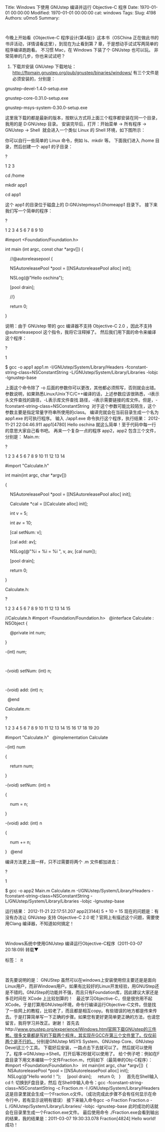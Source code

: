 Title: Windows 下使用 GNUstep 编译并运行 Objective-C 程序
Date: 1970-01-01 00:00:00
Modified: 1970-01-01 00:00:00
cat: windows
Tags: 
Slug: 4198
Authors: u0mo5 
Summary: 

 



今晚上开始看《Objective-C 程序设计(第4版)》这本书（OSChina 正在做此书的书评活动，详情请看这里），到现在为止看到第 7 章，于是想动手试试写两简单的程序编译跑跑看。
不习惯 Mac，在 Windows 下装了个 GNUstep 也可以玩。
非常简单的几步，你也来试试吧？
1. 下载并安装 GNUstep
下载地址：http://ftpmain.gnustep.org/pub/gnustep/binaries/windows/
有三个文件是必须安装的，分别是：


gnustep-devel-1.4.0-setup.exe 

gnustep-core-0.31.0-setup.exe 

gnustep-msys-system-0.30.0-setup.exe 

这里我下载的都是最新的版本，按默认方式将上面三个程序都安装在同一个目录，我用的是 D:GNUstep 目录。
安装完毕后，打开：开始菜单 -&gt; 所有程序 -&gt; GNUstep -&gt; Shell  就会进入一个类似 Linux 的 Shell 环境，如下图所示：

你可以自行一些简单的 Linux 命令，例如 ls、mkdir 等。
下面我们进入 /home 目录，然后创建一个 app1 的子目录：


?


1
2
3




cd /home


mkdir app1


cd app1






这个 app1 的目录位于磁盘上的 D:GNUstepmsys1.0homeapp1 目录下。
接下来我们写一个简单的程序：


?


1
2
3
4
5
6
7
8
9
10



#import &lt;Foundation/Foundation.h&gt;
 

int main (int argc, const char *argv[]) {


    //@autoreleasepool {


    NSAutoreleasePool *pool = [[NSAutoreleasePool alloc] init];


    NSLog(@"Hello oschina");


    [pool drain];


    //}


    return 0;

}





说明：由于 GNUstep 带的 gcc 编译器不支持 Objective-C 2.0 ，因此不支持 @autoreleasepool 这个指令，我将它注释掉了。
然后我们用下面的命令来编译这个程序：


?


1




$ gcc -o app1 app1.m -I/GNUstep/System/Library/Headers -fconstant-string-class=NSConstantString -L/GNUstep/System/Library/Libraries -lobjc -lgnustep-base






上面这个命令除了 -o 后面的参数你可以更改，其他都必须照写，否则就会出错。
参数说明，如果熟悉Linux/Unix下C/C++编译的话，上述参数应该很熟悉，-I表示头文件查找的路径，-L表示库文件查找 路径，-l表示需要链接的库文件。但是，-fconstant-string-class=NSConstantString  对于这个参数可能比较陌生，这个参数主要是指定常量字符串所使用的class。
编译完就会在当前目录生成一个名为 app1.exe 的可执行程序。
输入 ./app1.exe 命令执行这个程序，执行结果：
2012-11-21 22:04:46.911 app1[4780] Hello oschina
就这么简单！至于代码中每一行的意思大家自己看书吧。
再来一个复杂一点的程序 app2，app2 包含三个文件，分别是：
Main.m:


?


1
2
3
4
5
6
7
8
9
10
11
12
13
14



#import "Calculate.h"
 

int main(int argc, char *argv[])

{

    NSAutoreleasePool *pool = [[NSAutoreleasePool alloc] init]; 


    Calculate *cal = [[Calculate alloc] init];


    int v = 5;


    int av = 10;


    [cal setNum: v];


    [cal add: av];


    NSLog(@"%i + %i = %i
", v, av, [cal num]);


    [pool drain];


    return 0;

}





Calculate.h:


?


1
2
3
4
5
6
7
8
9
10
11
12
13
14
15



//Calculate.h
#import &lt;Foundation/Foundation.h&gt;
 
@interface Calculate : NSObject
{

    @private int num;

}
 

-(int) num;

 

-(void) setNum: (int) n;

 

-(void) add: (int) n;

 
@end





Calculate.m:


?


1
2
3
4
5
6
7
8
9
10
11
12
13
14
15
16
17
18
19
20



#import "Calculate.h"
 
@implementation Calculate
 

-(int) num

{

    return num;

}
 

-(void) setNum: (int) n

{

    num = n;

}
 

-(void) add: (int) n

{

    num += n;

}
 
@end





编译方法更上面一样，只不过需要将两个 .m 文件都加进去：


?


1




$ gcc -o app2 Main.m Calculate.m -I/GNUstep/System/Library/Headers -fconstant-string-class=NSConstantString -L/GNUstep/System/Library/Libraries -lobjc -lgnustep-base






运行结果： 2012-11-21 22:17:51.207 app2[3144] 5 + 10 = 15
现在的问题是：有没有办法让 GNUstep 支持 Objective-C 2.0 呢？官网上有描述这个问题，需要使用Clang 编译器，不知道如何搞定！
 
 
 




 

Windows系统中使用GNUstep 编译运行Objective-C程序
 (2011-03-07 20:18:09)
转载▼




标签： 
it

 




首先要说明的是：
GNUStep 虽然可以在windows上安装使用但主要还是是面向Linux用户，而非Windows用户。如果有比较好的Linux开发经验，用GNUStep还是不错的。GNUStep的功能并不强，而且只有Foundation库，因此建议大家还是多花时间在 XCode 上比较划算的！
 
最近学习Objective-C，但是很穷用不起XCode。于是打算用GNUstep环境，命令行编译运行Objective-C文件。但是找了一些网上的教程，比较老了，而且都是相互copy。有些错误的地方都是传来传去。于是打算简单写一下正确的步骤。如果您有更好更简单更正确的方法，也请您留言，我将学习并改正。谢谢！
首先去http://www.gnustep.org/experience/Windows.html官网下载GNUstep的三件套。很多文章都是写的下载两个程序，其实现在GCC在第三个文件里了。仅仅前两个是不行的。
分别是GNUstep MSYS System、GNUstep Core、GNUstep Devel这三个工具。
下载好后安装，一路点击下去就可以了。
然后就可以使用了。程序-&gt;GNUstep-&gt;Shell。打开后等2秒就可以使用了。
给个例子吧：例如在F盘目录下用文本编辑一个文件Fraction.m，代码如下（最简单的Obj-C程序）：
 
#import &lt;Foundation/Foundation.h&gt;  
int main(int argc, char *argv[])  {  
  NSAutoreleasePool *pool = [[NSAutoreleasePool alloc] init];  
  NSLog(@"Hello world！");  
  [pool drain];  
  return 0;  
}  
 
首先在Shell输入 cd f: 切换到F盘目录，然后
在Shell中输入命令：gcc -fconstant-string-class=NSConstantString -c Fraction.m -I /GNUstep/System/Library/Headers
这是目录里就会生成一个Fraction.o文件。（成功完成此步骤不会有任何显示在命令行中，若有显示说明有错误）
接下来输入命令gcc -o Fraction Fraction.o -L /GNUstep/System/Library/Libraries/ -lobjc -lgnustep-base
此时成功的话就会在目录里生成一个Fraction.exe文件。
最后使用命令 ./Fraction.exe会看到输出的结果，我的结果是：2011-03-07 19:30:33.078 Fraction[4824] Hello world!
成功！


 



